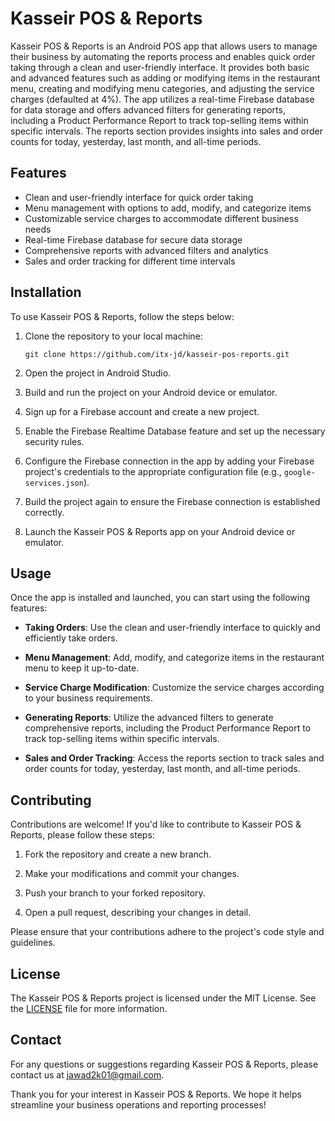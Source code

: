 # Kasseir POS & Reports

Kasseir POS & Reports is an Android POS app that allows users to manage their business by automating the reports process and enables quick order taking through a clean and user-friendly interface. It provides both basic and advanced features such as adding or modifying items in the restaurant menu, creating and modifying menu categories, and adjusting the service charges (defaulted at 4%). The app utilizes a real-time Firebase database for data storage and offers advanced filters for generating reports, including a Product Performance Report to track top-selling items within specific intervals. The reports section provides insights into sales and order counts for today, yesterday, last month, and all-time periods.

## Features

- Clean and user-friendly interface for quick order taking
- Menu management with options to add, modify, and categorize items
- Customizable service charges to accommodate different business needs
- Real-time Firebase database for secure data storage
- Comprehensive reports with advanced filters and analytics
- Sales and order tracking for different time intervals

## Installation

To use Kasseir POS & Reports, follow the steps below:

1. Clone the repository to your local machine:

   ```shell
   git clone https://github.com/itx-jd/kasseir-pos-reports.git
   ```

2. Open the project in Android Studio.

3. Build and run the project on your Android device or emulator.

4. Sign up for a Firebase account and create a new project.

5. Enable the Firebase Realtime Database feature and set up the necessary security rules.

6. Configure the Firebase connection in the app by adding your Firebase project's credentials to the appropriate configuration file (e.g., `google-services.json`).

7. Build the project again to ensure the Firebase connection is established correctly.

8. Launch the Kasseir POS & Reports app on your Android device or emulator.

## Usage

Once the app is installed and launched, you can start using the following features:

- **Taking Orders**: Use the clean and user-friendly interface to quickly and efficiently take orders.

- **Menu Management**: Add, modify, and categorize items in the restaurant menu to keep it up-to-date.

- **Service Charge Modification**: Customize the service charges according to your business requirements.

- **Generating Reports**: Utilize the advanced filters to generate comprehensive reports, including the Product Performance Report to track top-selling items within specific intervals.

- **Sales and Order Tracking**: Access the reports section to track sales and order counts for today, yesterday, last month, and all-time periods.

## Contributing

Contributions are welcome! If you'd like to contribute to Kasseir POS & Reports, please follow these steps:

1. Fork the repository and create a new branch.

2. Make your modifications and commit your changes.

3. Push your branch to your forked repository.

4. Open a pull request, describing your changes in detail.

Please ensure that your contributions adhere to the project's code style and guidelines.

## License

The Kasseir POS & Reports project is licensed under the MIT License. See the [LICENSE](./LICENSE) file for more information.

## Contact

For any questions or suggestions regarding Kasseir POS & Reports, please contact us at jawad2k01@gmail.com.

Thank you for your interest in Kasseir POS & Reports. We hope it helps streamline your business operations and reporting processes!

